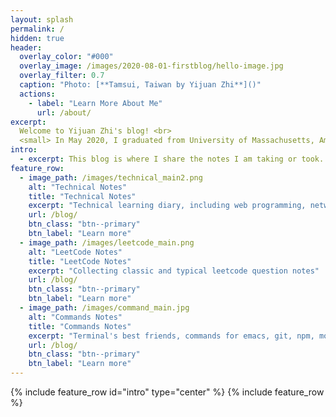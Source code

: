 ```yaml
---
layout: splash
permalink: /
hidden: true
header:
  overlay_color: "#000"
  overlay_image: /images/2020-08-01-firstblog/hello-image.jpg
  overlay_filter: 0.7
  caption: "Photo: [**Tamsui, Taiwan by Yijuan Zhi**]()"
  actions:
    - label: "Learn More About Me"
      url: /about/
excerpt:
  Welcome to Yijuan Zhi's blog! <br>
  <small> In May 2020, I graduated from University of Massachusetts, Amherst with a bachelor degree in Computer Science and a minor degree in Mathematics. <br> I will be joining Antra as a SDE in Sep 2020! I am so excited for it! </small>
intro: 
  - excerpt: This blog is where I share the notes I am taking or took. Including technical stuff learning, leetcode notes and commands learning. <br> `progress = learning`
feature_row:
  - image_path: /images/technical_main2.png
    alt: "Technical Notes"
    title: "Technical Notes"
    excerpt: "Technical learning diary, including web programming, network, OS, etc"
    url: /blog/
    btn_class: "btn--primary"
    btn_label: "Learn more"
  - image_path: /images/leetcode_main.png
    alt: "LeetCode Notes"
    title: "LeetCode Notes"
    excerpt: "Collecting classic and typical leetcode question notes"
    url: /blog/
    btn_class: "btn--primary"
    btn_label: "Learn more"
  - image_path: /images/command_main.jpg
    alt: "Commands Notes"
    title: "Commands Notes"
    excerpt: "Terminal's best friends, commands for emacs, git, npm, mongodb, etc"
    url: /blog/
    btn_class: "btn--primary"
    btn_label: "Learn more"      
---
```

{% include feature_row id="intro" type="center" %}
{% include feature_row %}
